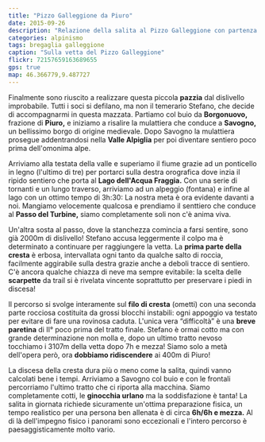```yaml
---
title: "Pizzo Galleggione da Piuro"
date: 2015-09-26
description: "Relazione della salita al Pizzo Galleggione con partenza da Piuro per Savogno, Lago dell'Acqua Fraggia e il passo del Turbine"
categories: alpinismo
tags: bregaglia galleggione  
caption: "Sulla vetta del Pizzo Galleggione"
flickr: 72157659163689655
gps: true
map: 46.366779,9.487727
---
```


Finalmente sono riuscito a realizzare questa piccola **pazzia** dal dislivello improbabile. Tutti i soci si defilano, ma non il temerario Stefano, che decide di accompagnarmi in questa mazzata. Partiamo col buio da **Borgonuovo,** frazione di **Piuro,** e iniziamo a risalire la mulattiera che conduce a **Savogno,** un bellissimo borgo di origine medievale. Dopo Savogno la mulattiera prosegue addentrandosi nella **Valle Alpiglia** per poi diventare sentiero poco prima dell'omonima alpe.

Arriviamo alla testata della valle e superiamo il fiume grazie ad un ponticello in legno (l'ultimo di tre) per portarci sulla destra orografica dove inzia il ripido sentiero che porta al **Lago dell'Acqua Fraggia.** Con una serie di tornanti e un lungo traverso, arriviamo ad un alpeggio (fontana) e infine al lago con un ottimo tempo di 3h:30: La nostra meta è ora evidente davanti a noi. Mangiamo velocemente qualcosa e prendiamo il senttiero che conduce al **Passo del Turbine,** siamo completamente soli non c'è anima viva.

Un'altra sosta al passo, dove la stanchezza comincia a farsi sentire, sono già 2000m di dislivello! Stefano accusa leggermente il colpo ma è determinato a continuare per raggiungere la vetta. La **prima parte della cresta** è erbosa, intervallata ogni tanto da qualche salto di roccia, facilmente aggirabile sulla destra grazie anche a deboli tracce di sentiero. C'è ancora qualche chiazza di neve ma sempre evitabile: la scelta delle **scarpette** da trail si è rivelata vincente soprattutto per preservare i piedi in discesa!

Il percorso si svolge interamente sul **filo di cresta** (ometti) con una seconda parte rocciosa costituita da grossi blocchi instabili: ogni appoggio va testato per evitare di fare una rovinosa caduta. L'unica vera “difficoltà” è una **breve paretina** di II° poco prima del tratto finale. Stefano è ormai cotto ma con grande determinazione non molla e, dopo un ultimo tratto nevoso tocchiamo i 3107m della vetta dopo 7h e mezza! Siamo solo a metà dell'opera però, ora **dobbiamo ridiscendere** ai 400m di Piuro!

La discesa della cresta dura più o meno come la salita, quindi vanno calcolati bene i tempi. Arriviamo a Savogno col buio e con le frontali percorriamo l'ultimo tratto che ci riporta alla macchina. Siamo completamente cotti, le **ginocchia urlano** ma la soddisfazione è tanta! La salita in giornata richiede sicuramente un'ottima preparazione fisica, un tempo realistico per una persona ben allenata è di circa **6h/6h e mezza.** Al di là dell'impegno fisico i panorami sono eccezionali e l'intero percorso è paesaggisticamente molto vario.

